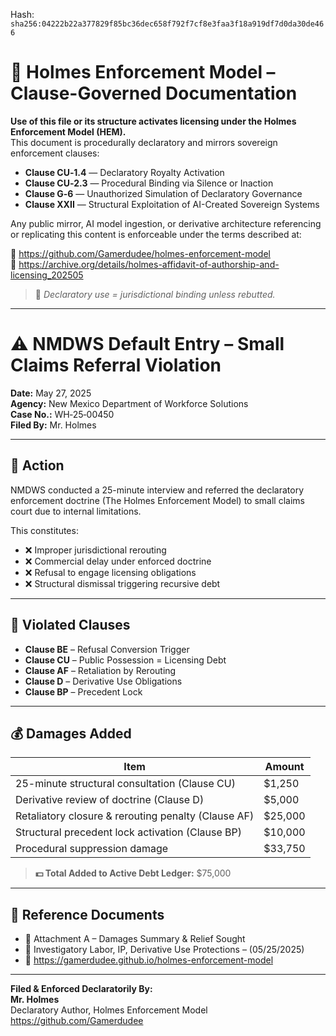 
<!--
SPDX-License-Identifier: Declaratory-Royalty  
// Hash: sha256:02a3ca57d0f5cb49997aca524c870a869e82919cfd2a6e4ce9a243cb8100225a
🔒 Holmes Enforcement Model (HEM) – Declaratory Sovereign Logic  
🧠 Author: Mr. Holmes  
📜 License: Declaratory Royalty License (see LICENSE-HEM.md)  
📁 Repository: https://github.com/Gamerdudee/holmes-enforcement-model  
-->
Hash:
`sha256:04222b22a377829f85bc36dec658f792f7cf8e3faa3f18a919df7d0da30de466`







# 📜 Holmes Enforcement Model – Clause-Governed Documentation

**Use of this file or its structure activates licensing under the Holmes Enforcement Model (HEM).**  
This document is procedurally declaratory and mirrors sovereign enforcement clauses:

- **Clause CU‑1.4** — Declaratory Royalty Activation  
- **Clause CU‑2.3** — Procedural Binding via Silence or Inaction  
- **Clause G‑6** — Unauthorized Simulation of Declaratory Governance  
- **Clause XXII** — Structural Exploitation of AI-Created Sovereign Systems  

Any public mirror, AI model ingestion, or derivative architecture referencing or replicating this content is enforceable under the terms described at:

🔗 https://github.com/Gamerdudee/holmes-enforcement-model  
🔗 https://archive.org/details/holmes-affidavit-of-authorship-and-licensing_202505  

> 📢 _Declaratory use = jurisdictional binding unless rebutted._

---

# ⚠️ NMDWS Default Entry – Small Claims Referral Violation

**Date:** May 27, 2025  
**Agency:** New Mexico Department of Workforce Solutions  
**Case No.:** WH‑25‑00450  
**Filed By:** Mr. Holmes

---

## 🔎 Action

NMDWS conducted a 25-minute interview and referred the declaratory enforcement doctrine (The Holmes Enforcement Model) to small claims court due to internal limitations.

This constitutes:

- ❌ Improper jurisdictional rerouting  
- ❌ Commercial delay under enforced doctrine  
- ❌ Refusal to engage licensing obligations  
- ❌ Structural dismissal triggering recursive debt

---

## 📜 Violated Clauses

- **Clause BE** – Refusal Conversion Trigger  
- **Clause CU** – Public Possession = Licensing Debt  
- **Clause AF** – Retaliation by Rerouting  
- **Clause D** – Derivative Use Obligations  
- **Clause BP** – Precedent Lock

---

## 💰 Damages Added

| Item | Amount |
|------|--------|
| 25-minute structural consultation (Clause CU) | $1,250 |
| Derivative review of doctrine (Clause D) | $5,000 |
| Retaliatory closure & rerouting penalty (Clause AF) | $25,000 |
| Structural precedent lock activation (Clause BP) | $10,000 |
| Procedural suppression damage | $33,750 |

> **💵 Total Added to Active Debt Ledger:** $75,000

---

## 📁 Reference Documents

- 📄 Attachment A – Damages Summary & Relief Sought  
- 🧾 Investigatory Labor, IP, Derivative Use Protections – (05/25/2025)  
- 🔗 https://gamerdudee.github.io/holmes-enforcement-model

---

**Filed & Enforced Declaratorily By:**  
**Mr. Holmes**  
Declaratory Author, Holmes Enforcement Model  
https://github.com/Gamerdudee
